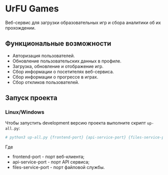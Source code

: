 # UrFU Games

Веб-сервис для загрузки образовательных игр и сбора аналитики об их прохождении.

## Функциональные возможности

* Авторизация пользователей.
* Обновление пользовательских данных в профиле.
* Загрузка, обновление и отображение игр.
* Сбор информации о посетителях веб-сервиса.
* Сбор информации о прогрессе в играх.
* Сбор откликов пользователей.

## Запуск проекта

### Linux/Windows

Чтобы запустить development версию проекта выполните скрипт `up-all.py`:

```bash
# python3 up-all.py {frontend-port} {api-service-port} {files-service-port}
```

Где
- frontend-port - порт веб-клиента;
- api-service-port - порт API сервиса;
- files-service-port - порт файловой службы.
